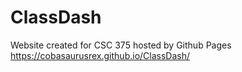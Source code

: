# ClassDash
Website created for CSC 375 hosted by Github Pages
https://cobasaurusrex.github.io/ClassDash/
